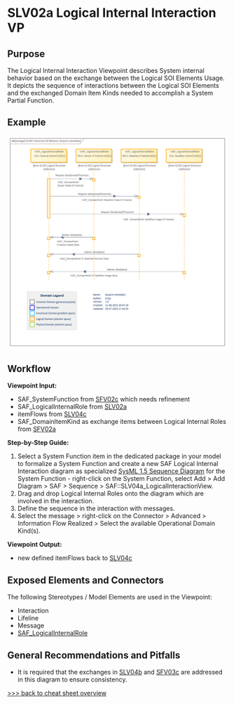 # SLV02a Logical Internal Interaction VP

## Purpose
The Logical Internal Interaction Viewpoint describes System internal behavior based on the exchange between the Logical SOI Elements Usage. It depicts the sequence of interactions between the Logical SOI Elements and the exchanged Domain Item Kinds needed to accomplish a System Partial Function.

## Example
![SLV04b](../pics/SLV04b-example.png)

## Workflow
**Viewpoint Input:**
* SAF_SystemFunction from [SFV02c](System-Functional-Breakdown-Viewpoint.md) which needs refinement
* SAF_LogicalInternalRole from [SLV02a](Logical-Structure-Definition-Viewpoint.md)
* itemFlows from [SLV04c](Logical-Internal-Exchange-Viewpoint.md)
* SAF_DomainItemKind as exchange items between Logical Internal Roles from [SFV02a](System-Domain-Item-Kind-Viewpoint.md)

**Step-by-Step Guide:**
1.	Select a System Function item in the dedicated package in your model to formalize a System Function and create a new SAF Logical Internal Interaction diagram as specialized [SysML 1.5 Sequence Diagram](https://sparxsystems.com/enterprise_architect_user_guide/16.1/modeling_languages/sysml-seq-diagram.html) for the System Function - right-click on the System Function, select Add > Add Diagram > SAF > Sequence > SAF::SLV04a_LogicalInteractionView.
3.	Drag and drop Logical Internal Roles onto the diagram which are involved in the interaction.
4.	Define the sequence in the interaction with messages.
5.	Select the message > right-click on the Connector > Advanced > Information Flow Realized > Select the available Operational Domain Kind(s).

**Viewpoint Output:**
* new defined itemFlows back to [SLV04c](Logical-Internal-Exchange-Viewpoint.md)

## Exposed Elements and Connectors
The following Stereotypes / Model Elements are used in the Viewpoint:
* Interaction
* Lifeline
* Message
* [SAF_LogicalInternalRole](https://saf.gfse.org/userdoc/stereotypes.html#saf_logicalinternalrole)

## General Recommendations and Pitfalls
* It is required that the exchanges in [SLV04b](Logical-Internal-Exchange-Viewpoint.md) and [SFV03c](System-Functional-Refinement-Viewpoint.md) are addressed in this diagram to ensure consistency.

[>>> back to cheat sheet overview](../CheatSheet.md)
